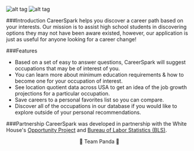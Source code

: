 ![alt tag](https://cloud.githubusercontent.com/assets/17285859/17949171/280d7fd6-6a22-11e6-8ca2-caa22f5b91a0.png)        ![alt tag](https://cloud.githubusercontent.com/assets/17285859/17949069/bcda5efa-6a21-11e6-98ea-ea218101f7e4.png)


###Introduction
CareerSpark helps you discover a career path based on your interests. Our mission is to assist high school students in discovering options they may not have been aware existed, however, our application is just as useful for anyone looking for a career change!

###Features

* Based on a set of easy to answer questions, CareerSpark will suggest occupations that may be of interest of you.
* You can learn more about minimum education requirements & how to become one for your occupation of interest.
* See location quotient data across USA to get an idea of the job growth projections for a particular occupation.
* Save careers to a personal favorites list so you can compare.
* Discover all of the occupations in our database if you would like to explore outside of your personal recommendations.

###Partnership
CareerSpark was developed in partnership with the White House's [Opportunity Project](http://opportunity.census.gov/) and [Bureau of Labor Statistics (BLS)](http://www.bls.gov/home.htm).

<p align="center"> 🐼 Team Panda 🐼</p>
